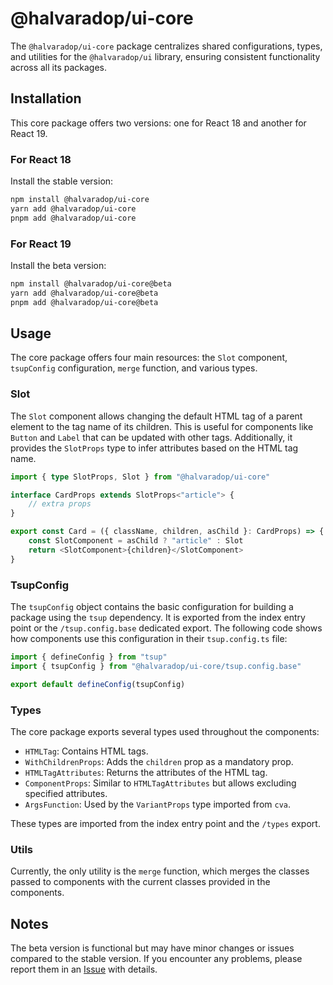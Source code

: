 # @halvaradop/ui-core

The `@halvaradop/ui-core` package centralizes shared configurations, types, and utilities for the `@halvaradop/ui` library, ensuring consistent functionality across all its packages.

## Installation

This core package offers two versions: one for React 18 and another for React 19.

### For React 18

Install the stable version:

```bash
npm install @halvaradop/ui-core
yarn add @halvaradop/ui-core
pnpm add @halvaradop/ui-core
```

### For React 19

Install the beta version:

```bash
npm install @halvaradop/ui-core@beta
yarn add @halvaradop/ui-core@beta
pnpm add @halvaradop/ui-core@beta
```

## Usage

The core package offers four main resources: the `Slot` component, `tsupConfig` configuration, `merge` function, and various types.

### Slot

The `Slot` component allows changing the default HTML tag of a parent element to the tag name of its children. This is useful for components like `Button` and `Label` that can be updated with other tags. Additionally, it provides the `SlotProps` type to infer attributes based on the HTML tag name.

```ts
import { type SlotProps, Slot } from "@halvaradop/ui-core"

interface CardProps extends SlotProps<"article"> {
    // extra props
}

export const Card = ({ className, children, asChild }: CardProps) => {
    const SlotComponent = asChild ? "article" : Slot
    return <SlotComponent>{children}</SlotComponent>
}
```

### TsupConfig

The `tsupConfig` object contains the basic configuration for building a package using the `tsup` dependency. It is exported from the index entry point or the `/tsup.config.base` dedicated export. The following code shows how components use this configuration in their `tsup.config.ts` file:

```ts
import { defineConfig } from "tsup"
import { tsupConfig } from "@halvaradop/ui-core/tsup.config.base"

export default defineConfig(tsupConfig)
```

### Types

The core package exports several types used throughout the components:

- `HTMLTag`: Contains HTML tags.
- `WithChildrenProps`: Adds the `children` prop as a mandatory prop.
- `HTMLTagAttributes`: Returns the attributes of the HTML tag.
- `ComponentProps`: Similar to `HTMLTagAttributes` but allows excluding specified attributes.
- `ArgsFunction`: Used by the `VariantProps` type imported from `cva`.

These types are imported from the index entry point and the `/types` export.

### Utils

Currently, the only utility is the `merge` function, which merges the classes passed to components with the current classes provided in the components.

## Notes

The beta version is functional but may have minor changes or issues compared to the stable version. If you encounter any problems, please report them in an [Issue](https://github.com/halvaradop/ui/issues) with details.
